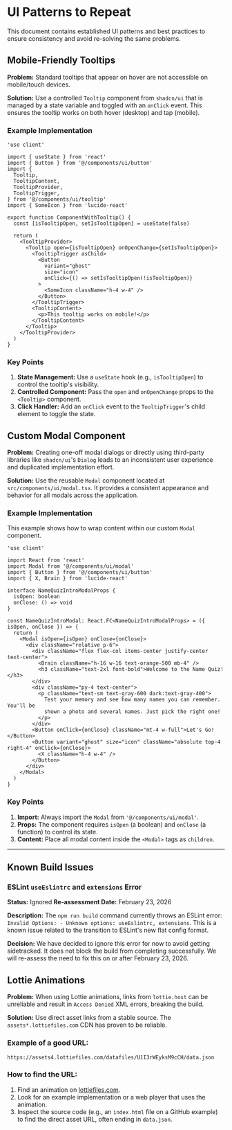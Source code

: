 # UI Patterns to Repeat

This document contains established UI patterns and best practices to ensure consistency and avoid re-solving the same problems.

## Mobile-Friendly Tooltips

**Problem:** Standard tooltips that appear on hover are not accessible on mobile/touch devices.

**Solution:** Use a controlled `Tooltip` component from `shadcn/ui` that is managed by a state variable and toggled with an `onClick` event. This ensures the tooltip works on both hover (desktop) and tap (mobile).

### Example Implementation

```tsx
'use client'

import { useState } from 'react'
import { Button } from '@/components/ui/button'
import {
  Tooltip,
  TooltipContent,
  TooltipProvider,
  TooltipTrigger,
} from '@/components/ui/tooltip'
import { SomeIcon } from 'lucide-react'

export function ComponentWithTooltip() {
  const [isTooltipOpen, setIsTooltipOpen] = useState(false)

  return (
    <TooltipProvider>
      <Tooltip open={isTooltipOpen} onOpenChange={setIsTooltipOpen}>
        <TooltipTrigger asChild>
          <Button
            variant="ghost"
            size="icon"
            onClick={() => setIsTooltipOpen(!isTooltipOpen)}
          >
            <SomeIcon className="h-4 w-4" />
          </Button>
        </TooltipTrigger>
        <TooltipContent>
          <p>This tooltip works on mobile!</p>
        </TooltipContent>
      </Tooltip>
    </TooltipProvider>
  )
}
```

### Key Points

1.  **State Management:** Use a `useState` hook (e.g., `isTooltipOpen`) to control the tooltip's visibility.
2.  **Controlled Component:** Pass the `open` and `onOpenChange` props to the `<Tooltip>` component.
3.  **Click Handler:** Add an `onClick` event to the `TooltipTrigger`'s child element to toggle the state.

## Custom Modal Component

**Problem:** Creating one-off modal dialogs or directly using third-party libraries like `shadcn/ui`'s `Dialog` leads to an inconsistent user experience and duplicated implementation effort.

**Solution:** Use the reusable `Modal` component located at `src/components/ui/modal.tsx`. It provides a consistent appearance and behavior for all modals across the application.

### Example Implementation

This example shows how to wrap content within our custom `Modal` component.

```tsx
'use client'

import React from 'react'
import Modal from '@/components/ui/modal'
import { Button } from '@/components/ui/button'
import { X, Brain } from 'lucide-react'

interface NameQuizIntroModalProps {
  isOpen: boolean
  onClose: () => void
}

const NameQuizIntroModal: React.FC<NameQuizIntroModalProps> = ({ isOpen, onClose }) => {
  return (
    <Modal isOpen={isOpen} onClose={onClose}>
      <div className="relative p-6">
        <div className="flex flex-col items-center justify-center text-center">
          <Brain className="h-16 w-16 text-orange-500 mb-4" />
          <h3 className="text-2xl font-bold">Welcome to the Name Quiz!</h3>
        </div>
        <div className="py-4 text-center">
          <p className="text-sm text-gray-600 dark:text-gray-400">
            Test your memory and see how many names you can remember. You'll be
            shown a photo and several names. Just pick the right one!
          </p>
        </div>
        <Button onClick={onClose} className="mt-4 w-full">Let's Go!</Button>
        <Button variant="ghost" size="icon" className="absolute top-4 right-4" onClick={onClose}>
          <X className="h-4 w-4" />
        </Button>
      </div>
    </Modal>
  )
}
```

### Key Points

1.  **Import:** Always import the `Modal` from ` '@/components/ui/modal' `.
2.  **Props:** The component requires `isOpen` (a boolean) and `onClose` (a function) to control its state.
3.  **Content:** Place all modal content inside the `<Modal>` tags as `children`.

---

## Known Build Issues

### ESLint `useEslintrc` and `extensions` Error

**Status:** Ignored
**Re-assessment Date:** February 23, 2026

**Description:** The `npm run build` command currently throws an ESLint error: `Invalid Options: - Unknown options: useEslintrc, extensions`. This is a known issue related to the transition to ESLint's new flat config format.

**Decision:** We have decided to ignore this error for now to avoid getting sidetracked. It does not block the build from completing successfully. We will re-assess the need to fix this on or after February 23, 2026.

## Lottie Animations

**Problem:** When using Lottie animations, links from `lottie.host` can be unreliable and result in `Access Denied` XML errors, breaking the build.

**Solution:** Use direct asset links from a stable source. The `assets*.lottiefiles.com` CDN has proven to be reliable.

### Example of a good URL:

```
https://assets4.lottiefiles.com/datafiles/U1I3rWEyksM9cCH/data.json
```

### How to find the URL:

1. Find an animation on [lottiefiles.com](https://lottiefiles.com).
2. Look for an example implementation or a web player that uses the animation.
3. Inspect the source code (e.g., an `index.html` file on a GitHub example) to find the direct asset URL, often ending in `data.json`.